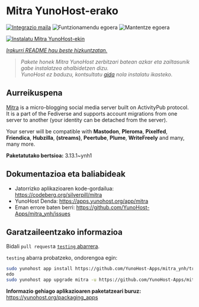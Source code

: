 <!--
Ohart ongi: README hau automatikoki sortu da <https://github.com/YunoHost/apps/tree/master/tools/readme_generator>ri esker
EZ editatu eskuz.
-->

# Mitra YunoHost-erako

[![Integrazio maila](https://apps.yunohost.org/badge/integration/mitra)](https://ci-apps.yunohost.org/ci/apps/mitra/)
![Funtzionamendu egoera](https://apps.yunohost.org/badge/state/mitra)
![Mantentze egoera](https://apps.yunohost.org/badge/maintained/mitra)

[![Instalatu Mitra YunoHost-ekin](https://install-app.yunohost.org/install-with-yunohost.svg)](https://install-app.yunohost.org/?app=mitra)

*[Irakurri README hau beste hizkuntzatan.](./ALL_README.md)*

> *Pakete honek Mitra YunoHost zerbitzari batean azkar eta zailtasunik gabe instalatzea ahalbidetzen dizu.*  
> *YunoHost ez baduzu, kontsultatu [gida](https://yunohost.org/install) nola instalatu ikasteko.*

## Aurreikuspena

[Mitra](https://codeberg.org/silverpill/mitra) is a micro-blogging social media server built on ActivityPub protocol. It is a part of the Fediverse and supports account migrations from one server to another (your identity can be detached from the server).

Your server will be compatible with **Mastodon**, **Pleroma**, **Pixelfed**, **Friendica**, **Hubzilla**, **(streams)**, **Peertube**, **Plume**, **WriteFreely** and many, many more.


**Paketatutako bertsioa:** 3.13.1~ynh1
## Dokumentazioa eta baliabideak

- Jatorrizko aplikazioaren kode-gordailua: <https://codeberg.org/silverpill/mitra>
- YunoHost Denda: <https://apps.yunohost.org/app/mitra>
- Eman errore baten berri: <https://github.com/YunoHost-Apps/mitra_ynh/issues>

## Garatzaileentzako informazioa

Bidali `pull request`a [`testing` abarrera](https://github.com/YunoHost-Apps/mitra_ynh/tree/testing).

`testing` abarra probatzeko, ondorengoa egin:

```bash
sudo yunohost app install https://github.com/YunoHost-Apps/mitra_ynh/tree/testing --debug
edo
sudo yunohost app upgrade mitra -u https://github.com/YunoHost-Apps/mitra_ynh/tree/testing --debug
```

**Informazio gehiago aplikazioaren paketatzeari buruz:** <https://yunohost.org/packaging_apps>

